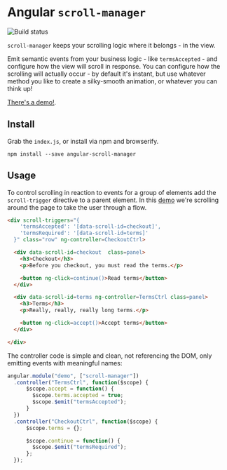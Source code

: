 # Angular `scroll-manager`

![Build status](https://travis-ci.org/timruffles/angular-scroll-manager.svg)


`scroll-manager` keeps your scrolling logic where it belongs - in the view.

Emit semantic events from your business logic - like <code>termsAccepted</code> - and configure how the view will scroll in response. You can configure how the scrolling will actually occur - by default it's instant, but use whatever method you like to create a silky-smooth animation, or whatever you can think up!

[There's a demo!](https://timruffles.github.io/angular-scroll-manager/demo).

## Install

Grab the `index.js`, or install via npm and browserify.

```
npm install --save angular-scroll-manager
```

## Usage

To control scrolling in reaction to events for a group of elements add the `scroll-trigger` directive to a parent element. In this [demo](https://timruffles.github.io/angular-scroll-manager/demo) we're scrolling around the page to take the user through a flow.

```html
<div scroll-triggers="{
    'termsAccepted': '[data-scroll-id=checkout]',
    'termsRequired': '[data-scroll-id=terms]' 
  }" class="row" ng-controller=CheckoutCtrl>

  <div data-scroll-id=checkout  class=panel>
    <h3>Checkout</h3>
    <p>Before you checkout, you must read the terms.</p>

    <button ng-click=continue()>Read terms</button>
  </div>

  <div data-scroll-id=terms ng-controller=TermsCtrl class=panel>
    <h3>Terms</h3>
    <p>Really, really, really long terms.</p>

    <button ng-click=accept()>Accept terms</button>
  </div>

</div>
```

The controller code is simple and clean, not referencing the DOM, only emitting events with meaningful names:

```javascript
angular.module("demo", ["scroll-manager"])
  .controller("TermsCtrl", function($scope) {
      $scope.accept = function() {
        $scope.terms.accepted = true;
        $scope.$emit("termsAccepted");
      }
  })
  .controller("CheckoutCtrl", function($scope) {
      $scope.terms = {};

      $scope.continue = function() {
        $scope.$emit("termsRequired");
      };
  });
```

